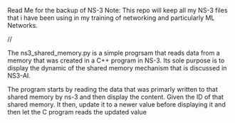 Read Me for the backup of NS-3
Note: This repo will keep all my NS-3 files that i have been using in my training of networking and particularly ML Networks.

//

The ns3_shared_memory.py is a simple progrsam that reads data from a memory that was created in a C++ program in NS-3. Its sole purpose is to display the dynamic of the shared memory mechanism that is discussed in NS3-AI.

The program starts by reading the data that was primarly written to that shared memory by ns-3 and then display the content. Given the ID of that shared memory. It then, update it to a newer value before displaying it and then let the C program reads the updated value
